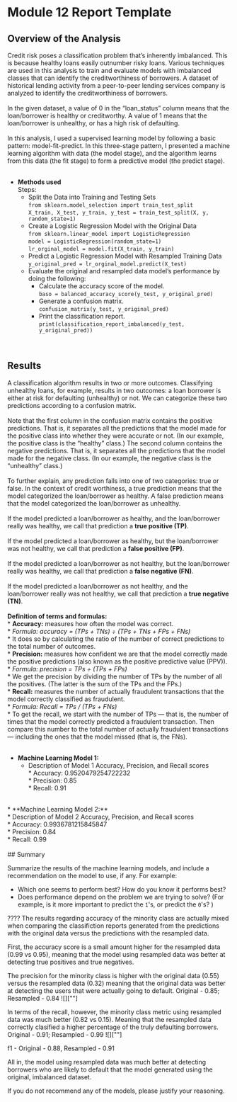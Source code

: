 # Module 12 Report Template

## Overview of the Analysis

Credit risk poses a classification problem that’s inherently imbalanced. This is because healthy loans easily outnumber risky loans. Various techniques are used in this analysis to train and evaluate models with imbalanced classes that can identify the creditworthiness of borrowers.  A dataset of historical lending activity from a peer-to-peer lending services company is analyzed to identify the creditworthiness of borrowers.<br />
<br />
In the given dataset, a value of 0 in the “loan_status” column means that the loan/borrower is healthy or creditworthy. A value of 1 means that the loan/borrower is unhealthy, or has a high risk of defaulting.<br />
<br />
In this analysis, I used a supervised learning model by following a basic pattern: model-fit-predict. In this three-stage pattern, I presented a machine learning algorithm with data (the model stage), and the algorithm learns from this data (the fit stage) to form a predictive model (the predict stage).<br />
<br />

* **Methods used**\
Steps:
    * Split the Data into Training and Testing Sets  
            `from sklearn.model_selection import train_test_split`<br />
            `X_train, X_test, y_train, y_test = train_test_split(X, y, random_state=1)`<br />
    * Create a Logistic Regression Model with the Original Data<br />
        `from sklearn.linear_model import LogisticRegression`<br />
        `model = LogisticRegression(random_state=1)`<br />
        `lr_orginal_model = model.fit(X_train, y_train)`<br />
    * Predict a Logistic Regression Model with Resampled Training Data<br />
        `y_original_pred = lr_orginal_model.predict(X_test)`<br />
    * Evaluate the original and resampled data model’s performance by doing the following:<br />
        * Calculate the accuracy score of the model.<br />
            `baso = balanced_accuracy_score(y_test, y_original_pred)`<br />
        * Generate a confusion matrix.<br />
            `confusion_matrix(y_test, y_original_pred)`<br />
        * Print the classification report.<br />
            `print(classification_report_imbalanced(y_test, y_original_pred))`<br />
<br />

## Results

A classification algorithm results in two or more outcomes. Classifying unhealthy loans, for example, results in two outcomes: a loan borrower is either at risk for defaulting (unhealthy) or not. We can categorize these two predictions according to a confusion matrix.<br />
<br />
Note that the first column in the confusion matrix contains the positive predictions. That is, it separates all the predictions that the model made for the positive class into whether they were accurate or not. (In our example, the positive class is the “healthy” class.) The second column contains the negative predictions. That is, it separates all the predictions that the model made for the negative class. (In our example, the negative class is the “unhealthy” class.)<br />
<br />
To further explain, any prediction falls into one of two categories: true or false. In the context of credit worthiness, a true prediction means that the model categorized the loan/borrower as healthy. A false prediction means that the model categorized the loan/borrower as unhealthy.<br />
<br />
If the model predicted a loan/borrower as healthy, and the loan/borrower really was healthy, we call that prediction a **true positive (TP)**.<br />
<br />
If the model predicted a loan/borrower as healthy, but the loan/borrower was not healthy, we call that prediction a **false positive (FP)**.<br />
<br />
If the model predicted a loan/borrower as not healthy, but the loan/borrower really was healthy, we call that prediction a **false negative (FN)**.<br />
<br />
If the model predicted a loan/borrower as not healthy, and the loan/borrower really was not healthy, we call that prediction a **true negative (TN)**.<br />
<br />
**Definition of terms and formulas:**<br />
    * **Accuracy:** measures how often the model was correct.<br />
          * *Formula: accuracy = (TPs + TNs) ÷ (TPs + TNs + FPs + FNs)* <br />
              * It does so by calculating the ratio of the number of correct predictions to the total number of outcomes.<br />
    * **Precision:** measures how confident we are that the model correctly made the positive predictions (also known as the positive predictive value (PPV)).<br />
          * *Formula: precision = TPs ÷ (TPs + FPs)*<br />
              * We get the precision by dividing the number of TPs by the number of all the positives. (The latter is the sum of the TPs and the FPs.)<br />
    * **Recall:** measures the number of actually fraudulent transactions that the model correctly classified as fraudulent.<br />
          * *Formula: Recall = TPs / (TPs + FNs)*<br />
              * To get the recall, we start with the number of TPs — that is, the number of times that the model correctly predicted a fraudulent transaction. Then compare this number to the total number of actually fraudulent transactions — including the ones that the model missed (that is, the FNs).<br />
<br />
* **Machine Learning Model 1:**<br />
  * Description of Model 1 Accuracy, Precision, and Recall scores<br />
        * Accuracy: 0.9520479254722232<br />
        * Precision: 0.85<br />
        * Recall: 0.91<br />
<br />
* **Machine Learning Model 2:**<br />
  * Description of Model 2 Accuracy, Precision, and Recall scores<br />
        * Accuracy: 0.9936781215845847<br />
        * Precision: 0.84<br />
        * Recall: 0.99<br />
<br />
## Summary

Summarize the results of the machine learning models, and include a recommendation on the model to use, if any. For example:
* Which one seems to perform best? How do you know it performs best?
* Does performance depend on the problem we are trying to solve? (For example, is it more important to predict the `1`'s, or predict the `0`'s? )

???? The results regarding accuracy of the minority class are actually mixed when comparing the classifiction reports generated from the predictions with the original data versus the predictions with the resampled data.

First, the accuracy score is a small amount higher for the resampled data (0.99 vs 0.95), meaning that the model using resampled data was better at detecting true positives and true negatives.   

The precision for the minority class is higher with the original data (0.55) versus the resampled data (0.32) meaning that the original data was better at detecting the users that were actually going to default. Original - 0.85; Resampled - 0.84
![][""]

In terms of the recall, however, the minority class metric using resampled data was much better (0.82 vs 0.15). Meaning that the resampled data correctly clasified a higher percentage of the truly defaulting borrowers.  Original - 0.91; Resampled - 0.99
![][""]

f1 - Original - 0.88, Resampled - 0.91

All in, the model using resampled data was much better at detecting borrowers who are likely to default that the model generated using the original, imbalanced dataset.

If you do not recommend any of the models, please justify your reasoning.
